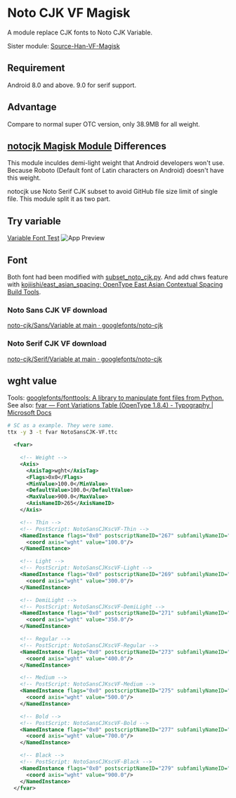 # Noto CJK VF Magisk
A module replace CJK fonts to Noto CJK Variable.

Sister module: [Source-Han-VF-Magisk](https://github.com/WordlessEcho/Source-Han-VF-Magisk)

## Requirement
Android 8.0 and above. 9.0 for serif support.

## Advantage
Compare to normal super OTC version, only 38.9MB for all weight.

## [notocjk Magisk Module](https://github.com/simonsmh/notocjk) Differences
This module inculdes demi-light weight that Android developers won't use. Because Roboto (Default font of Latin characters on Android) doesn't have this weight.

notocjk use Noto Serif CJK subset to avoid GitHub file size limit of single file. This module split it as two part.

## Try variable
[Variable Font Test](https://github.com/WordlessEcho/Variable-Font-Test)
![App Preview](https://github.com/WordlessEcho/Variable-Font-Test/blob/main/doc/pics/variable-font-test-zh-tw.gif?raw=true)

## Font
Both font had been modified with [subset_noto_cjk.py](https://cs.android.com/android/platform/superproject/+/master:external/noto-fonts/cjk/subset_noto_cjk.py). And add chws feature with [kojiishi/east_asian_spacing: OpenType East Asian Contextual Spacing Build Tools](https://github.com/kojiishi/east_asian_spacing).

### Noto Sans CJK VF download
[noto-cjk/Sans/Variable at main · googlefonts/noto-cjk](https://github.com/googlefonts/noto-cjk/tree/main/Sans/Variable)

### Noto Serif CJK VF download
[noto-cjk/Serif/Variable at main · googlefonts/noto-cjk](https://github.com/googlefonts/noto-cjk/tree/main/Serif/Variable)

## wght value
Tools: [googlefonts/fonttools: A library to manipulate font files from Python.](https://github.com/googlefonts/fonttools)
See also: [fvar — Font Variations Table (OpenType 1.8.4) - Typography | Microsoft Docs](https://docs.microsoft.com/en-us/typography/opentype/spec/fvar#instancerecord)

```bash
# SC as a example. They were same.
ttx -y 3 -t fvar NotoSansCJK-VF.ttc
```
```xml
  <fvar>

    <!-- Weight -->
    <Axis>
      <AxisTag>wght</AxisTag>
      <Flags>0x0</Flags>
      <MinValue>100.0</MinValue>
      <DefaultValue>100.0</DefaultValue>
      <MaxValue>900.0</MaxValue>
      <AxisNameID>265</AxisNameID>
    </Axis>

    <!-- Thin -->
    <!-- PostScript: NotoSansCJKscVF-Thin -->
    <NamedInstance flags="0x0" postscriptNameID="267" subfamilyNameID="266">
      <coord axis="wght" value="100.0"/>
    </NamedInstance>

    <!-- Light -->
    <!-- PostScript: NotoSansCJKscVF-Light -->
    <NamedInstance flags="0x0" postscriptNameID="269" subfamilyNameID="268">
      <coord axis="wght" value="300.0"/>
    </NamedInstance>

    <!-- DemiLight -->
    <!-- PostScript: NotoSansCJKscVF-DemiLight -->
    <NamedInstance flags="0x0" postscriptNameID="271" subfamilyNameID="270">
      <coord axis="wght" value="350.0"/>
    </NamedInstance>

    <!-- Regular -->
    <!-- PostScript: NotoSansCJKscVF-Regular -->
    <NamedInstance flags="0x0" postscriptNameID="273" subfamilyNameID="272">
      <coord axis="wght" value="400.0"/>
    </NamedInstance>

    <!-- Medium -->
    <!-- PostScript: NotoSansCJKscVF-Medium -->
    <NamedInstance flags="0x0" postscriptNameID="275" subfamilyNameID="274">
      <coord axis="wght" value="500.0"/>
    </NamedInstance>

    <!-- Bold -->
    <!-- PostScript: NotoSansCJKscVF-Bold -->
    <NamedInstance flags="0x0" postscriptNameID="277" subfamilyNameID="276">
      <coord axis="wght" value="700.0"/>
    </NamedInstance>

    <!-- Black -->
    <!-- PostScript: NotoSansCJKscVF-Black -->
    <NamedInstance flags="0x0" postscriptNameID="279" subfamilyNameID="278">
      <coord axis="wght" value="900.0"/>
    </NamedInstance>
  </fvar>
```
